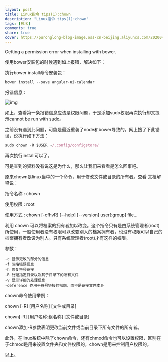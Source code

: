 ```yaml
---
layout: post
title: Linux指令 tips(1):chown
description: "Linux指令 tips(1):chown"
tags: [技术]
comments: true
share: true
cover: https://puronglong-blog-image.oss-cn-beijing.aliyuncs.com/20200420163952.png
---
```


Getting a permission error when installing with bower.

使用bower安装包的时候遇到如上报错，解决如下：

<!-- more -->

执行bower install命令安装包：

```js
bower install --save angular-ui-calendar
```
报错信息：

![img](https://puronglong-blog-image.oss-cn-beijing.aliyuncs.com/20200420164119.png)

如上，查看第一条报错信息应该是权限问题，于是添加sudo权限再次执行却又提示cannot be run with sudo。

之前没有遇到此问题，可能是最近重装了node和bower导致的。网上搜了下此错误，说执行如下方法：

```js
sudo chown -R $USER ~/.config/configstore/
```

再次执行install可以了。

可是查到的资料没有说这是为什么，那么让我们来看看是怎么回事吧。

原来chown是linux当中的一个命令，用于修改文件或目录的所有者。查看 文档解释说：

指令名称 : chown     

使用权限 : root 

使用方式 : chown [-cfhvR] [--help] [--version] user[:group] file… 

利用 chown 可以将档案的拥有者加以改变。这个指令只有是由系统管理者(root)所使用，一般使用者没有权限可以改变别人的档案拥有者，也没有权限可以自己的档案拥有者改设为别人。只有系统管理者(root)才有这样的权限。 

参数： 

```text
-c 显示更改的部分的信息
-f 忽略错误信息
-h 修复符号链接
-R 处理指定目录以及其子目录下的所有文件
-v 显示详细的处理信息
-deference 作用于符号链接的指向，而不是链接文件本身
```

chown命令使用举例：

chown [-R] [用户名称] [文件或目录]

chown[-R] [用户名称:组名称] [文件或目录]

chown添加-R参数表明更改当前文件或当前目录下所有文件的所有者。

此外，在linux系统中除了chown命令，还有chmod命令也可以设置权限，区别在于chmod是用来设置文件夹和文件权限的，chown是用来控制用户权限的。

以上。